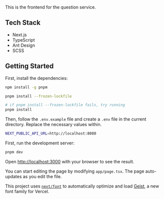 This is the frontend for the question service.

## Tech Stack

- Next.js
- TypeScript
- Ant Design
- SCSS

## Getting Started

First, install the dependencies:

```bash
npm install -g pnpm

pnpm install --frozen-lockfile

# if pnpm install --frozen-lockfile fails, try running
pnpm install
```

Then, follow the `.env.example` file and create a `.env` file in the current directory. Replace the necessary values within.

```bash
NEXT_PUBLIC_API_URL=http://localhost:8080
```

First, run the development server:

```bash
pnpm dev
```

Open [http://localhost:3000](http://localhost:3000) with your browser to see the result.

You can start editing the page by modifying `app/page.tsx`. The page auto-updates as you edit the file.

This project uses [`next/font`](https://nextjs.org/docs/app/building-your-application/optimizing/fonts) to automatically optimize and load [Geist](https://vercel.com/font), a new font family for Vercel.
